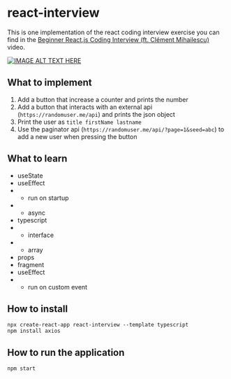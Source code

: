 # react-interview

This is one implementation of the react coding interview exercise you can find in the [Beginner React.js Coding Interview (ft. Clément Mihailescu)](https://www.youtube.com/watch?v=gnkrDse9QKc]) video.

[![IMAGE ALT TEXT HERE](https://img.youtube.com/vi/gnkrDse9QKc/0.jpg)](https://www.youtube.com/watch?v=gnkrDse9QKc)

## What to implement
1. Add a button that increase a counter and prints the number
2. Add a button that interacts with an external api (`https://randomuser.me/api`) and prints the json object
3. Print the user as `title firstName lastname`
4. Use the paginator api (`https://randomuser.me/api/?page=1&seed=abc`) to add a new user when pressing the button

## What to learn
* useState
* useEffect
* * run on startup
* * async
* typescript
* * interface
* * array
* props
* fragment
* useEffect
* * run on custom event
## How to install
```
npx create-react-app react-interview --template typescript
npm install axios 
```
## How to run the application
```
npm start 
```